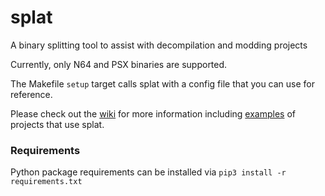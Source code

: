 # splat
A binary splitting tool to assist with decompilation and modding projects

Currently, only N64 and PSX binaries are supported.

The Makefile `setup` target calls splat with a config file that you can use for reference.

Please check out the [wiki](https://github.com/ethteck/splat/wiki) for more information including [examples](https://github.com/ethteck/splat/wiki/Examples) of projects that use splat.

### Requirements
Python package requirements can be installed via `pip3 install -r requirements.txt`
